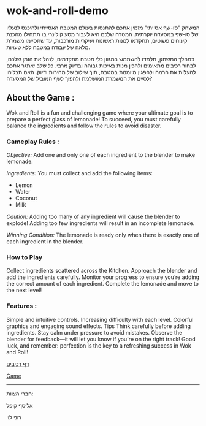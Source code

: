 # wok-and-roll-demo 

המשחק "סו-שף אסייתי" מזמין אתכם להתנסות בעולם המטבח האסייתי ולהיכנס לנעליו של סו-שף במסעדה יוקרתית. המטרה שלכם היא לעבור מסע קולינרי בו תתחילו מהכנת קינוחים פשוטים, תתקדמו למנות ראשונות ועיקריות מורכבות, עד שתסיימו משמרת מלאה של עבודה במטבח ללא טעויות.

במהלך המשחק, תלמדו להשתמש במגוון כלי מטבח מתקדמים, לנהל את הזמן שלכם, לבחור רכיבים מתאימים ולהכין מנות באיכות גבוהה ובדיוק מרבי. כל שלב יאתגר אתכם להעלות את הרמה ולהפגין מיומנות במטבח, תוך שילוב של מהירות ודיוק. האם תצליחו לסיים את המשמרת המושלמת ולהפוך לשף המוביל של המסעדה?

## About the Game :
  
Wok and Roll is a fun and challenging game where your ultimate goal is to prepare a perfect glass of lemonade! To succeed, you must carefully balance the ingredients and follow the rules to avoid disaster.

### Gameplay Rules :
*Objective:* Add one and only one of each ingredient to the blender to make lemonade.

*Ingredients:* 
You must collect and add the following items:

- Lemon
- Water
- Coconut
- Milk

*Caution:*
Adding too many of any ingredient will cause the blender to explode!
Adding too few ingredients will result in an incomplete lemonade.

*Winning Condition:*
The lemonade is ready only when there is exactly one of each ingredient in the blender.

### How to Play 
Collect ingredients scattered across the Kitchen.
Approach the blender and add the ingredients carefully.
Monitor your progress to ensure you’re adding the correct amount of each ingredient.
Complete the lemonade and move to the next level!

### Features :
Simple and intuitive controls.
Increasing difficulty with each level.
Colorful graphics and engaging sound effects.
Tips
Think carefully before adding ingredients.
Stay calm under pressure to avoid mistakes.
Observe the blender for feedback—it will let you know if you're on the right track!
Good luck, and remember: perfection is the key to a refreshing success in Wok and Roll!



[דף רכיבים](https://github.com/Make-a-game-R-and-E/Wok-and-Roll/blob/main/formal-elements.md)

[Game](https://ronylevy1.itch.io/wok-and-roll-demo)


---

חברי הצוות:

אליסף קופל

רוני לוי






